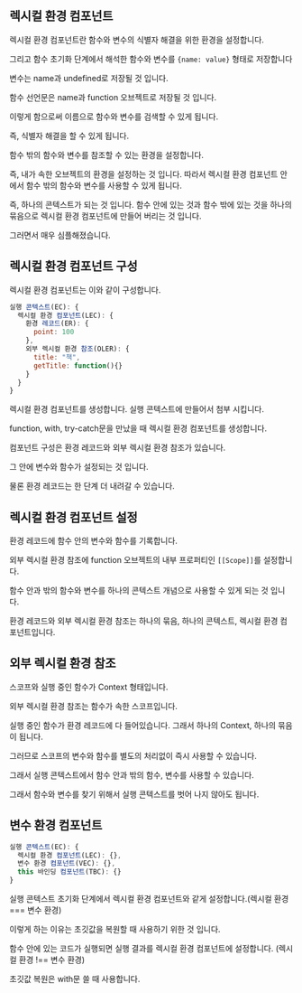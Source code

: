 ## 렉시컬 환경 컴포넌트

렉시컬 환경 컴포넌트란 함수와 변수의 식별자 해결을 위한 환경을 설정합니다.

그리고 함수 초기화 단계에서 해석한 함수와 변수를 `{name: value}` 형태로 저장합니다

변수는 name과 undefined로 저장될 것 입니다.

함수 선언문은 name과 function 오브젝트로 저장될 것 입니다.

이렇게 함으로써 이름으로 함수와 변수를 검색할 수 있게 됩니다.

즉, 식별자 해결을 할 수 있게 됩니다.

함수 밖의 함수와 변수를 참조할 수 있는 환경을 설정합니다.

즉, 내가 속한 오브젝트의 환경을 설정하는 것 입니다. 따라서 렉시컬 환경 컴포넌트 안에서 함수 밖의 함수와 변수를 사용할 수 있게 됩니다.

즉, 하나의 콘텍스트가 되는 것 입니다. 함수 안에 있는 것과 함수 밖에 있는 것을 하나의 묶음으로 렉시컬 환경 컴포넌트에 만들어 버리는 것 입니다.

그러면서 매우 심플해졌습니다.

## 렉시컬 환경 컴포넌트 구성

렉시컬 환경 컴포넌트는 이와 같이 구성합니다.

```js
실행 콘텍스트(EC): {
  렉시컬 환경 컴포넌트(LEC): {
    환경 레코드(ER): {
      point: 100
    },
    외부 렉시컬 환경 참조(OLER): {
      title: "책",
      getTitle: function(){}
    }
  }
}
```

렉시컬 환경 컴포넌트를 생성합니다. 실행 콘텍스트에 만들어서 첨부 시킵니다.

function, with, try-catch문을 만났을 때 렉시컬 환경 컴포넌트를 생성합니다.

컴포넌트 구성은 환경 레코드와 외부 렉시컬 환경 참조가 있습니다.

그 안에 변수와 함수가 설정되는 것 입니다.

물론 환경 레코드는 한 단계 더 내려갈 수 있습니다.

## 렉시컬 환경 컴포넌트 설정

환경 레코드에 함수 안의 변수와 함수를 기록합니다.

외부 렉시컬 환경 참조에 function 오브젝트의 내부 프로퍼티인 `[[Scope]]`를 설정합니다.

함수 안과 밖의 함수와 변수를 하나의 콘텍스트 개념으로 사용할 수 있게 되는 것 입니다.

환경 레코드와 외부 렉시컬 환경 참조는 하나의 묶음, 하나의 콘텍스트, 렉시컬 환경 컴포넌트입니다.

## 외부 렉시컬 환경 참조

스코프와 실행 중인 함수가 Context 형태입니다.

외부 렉시컬 환경 참조는 함수가 속한 스코프입니다.

실행 중인 함수가 환경 레코드에 다 들어있습니다. 그래서 하나의 Context, 하나의 묶음이 됩니다.

그러므로 스코프의 변수와 함수를 별도의 처리없이 즉시 사용할 수 있습니다.

그래서 실행 콘텍스트에서 함수 안과 밖의 함수, 변수를 사용할 수 있습니다.

그래서 함수와 변수를 찾기 위해서 실행 콘텍스트를 벗어 나지 않아도 됩니다.

## 변수 환경 컴포넌트

```js
실행 콘텍스트(EC): {
  렉시컬 환경 컴포넌트(LEC): {},
  변수 환경 컴포넌트(VEC): {},
  this 바인딩 컴포넌트(TBC): {}
}
```

실행 콘텍스트 초기화 단계에서 렉시컬 환경 컴포넌트와 같게 설정합니다.(렉시컬 환경 === 변수 환경)

이렇게 하는 이유는 초깃값을 복원할 때 사용하기 위한 것 입니다.

함수 안에 있는 코드가 실행되면 실행 결과를 렉시컬 환경 컴포넌트에 설정합니다. (렉시컬 환경 !== 변수 환경)

초깃값 복원은 with문 쓸 때 사용합니다.
